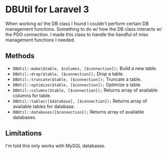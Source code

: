 # DBUtil for Laravel 3 #

When working w/ the DB class I found I couldn't perform certain DB management functions.  Something to do w/ how the DB class interacts w/ the PDO connection.  I made this class to handle the handful of misc management functions I needed.

## Methods ##

* ``DBUtil::make($table, $columns, [$connection]);`` Build a new table.
* ``DBUtil::drop($table, [$connection]);`` Drop a table.
* ``DBUtil::truncate($table, [$connection]);`` Truncate a table.
* ``DBUtil::optimize($table, [$connection]);`` Optimize a table.
* ``DBUtil::columns($table, [$connection]);`` Returns array of available columns for table.
* ``DBUtil::tables([$database], [$connection]);`` Returns array of available tables for database.
* ``DBUtil::databases([$connection]);`` Returns array of available databases.

## Limitations ##

I'm told this only works with MySQL databases.